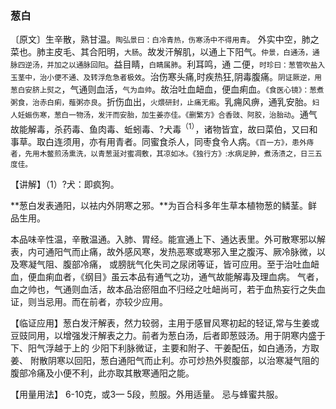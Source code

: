 ### 葱白

〔原文〕生辛散，熟甘温。<small>陶弘景曰：白冷青热，伤寒汤中不得用青</small>。 外实中空，肺之菜也。肺主皮毛、其合阳明，<small>大肠</small>。故发汗解肌，以通上下阳气。<small>仲景，白通汤，通脉四逆汤，并加之以通脉回阳</small>。益目睛，<small>白睛属肺</small>。利耳鸣，通
二便，<small>时珍曰：葱管吹盐入玉茎中，治小便不通、及转浮危急者极效</small>。治伤寒头痛,时疾热狂,阴毒腹痛。<small>阴证厥逆，用葱白安脐上熨之</small>，气通则血活，<small>气为血帅</small>。故治吐血衄血，便血痢血。<small>《食医心镜》：葱煮粥食，治赤白痢，薤粥亦良</small>。折伤血出，<small>火煨研封，止痛无瘢</small>。乳痈风痹，通乳安胎。<small>妇人妊娠伤寒，葱白一物汤，发汗而安胎，加生姜亦佳。《删繁方》合香豉、阿胶，治胎动</small>。通气故能解毒，杀药毒、鱼肉毒、蚯蚓毒、?犬毒<sup>（1）</sup>，诸物皆宜，故曰菜伯，又曰和事草。取白连须用，亦有用青者。同蜜食杀人，同枣食令人病。<small>《百一方》，患外痔
者，先用木鳖煎汤熏洗，以青葱涎对蜜凋敷，其凉如冰。《独行方》:水病足肿，煮汤渍之，日三五度佳。</small>

【讲解】（1）?犬：即疯狗。



**葱白发表通阳，以袪内外阴寒之邪。**为百合科多年生草本植物葱的鳞茎。鲜品生用。

本品味辛性温，辛散温通。入肺、胃经。能宣通上下、通达表里。外可散寒邪以解表，内可通阳气而止痛，故外感风寒，发热恶寒或寒邪入里之腹泻、厥冷脉微，以及寒凝气阻、腹部冷痛，
或膀胱气化失司之尿闭等证，皆可应用。至于治吐血衄血，便血痢血者，《纲目》虽云本品有通气之功，通气故能解毒及理血病。
气者，血之帅也，气通则血活，故本品治瘀阻血不归经之吐衄尚可，若于血热妄行之失血证，则当忌用。而在前者，亦较少应用。

【临证应用】葱白发汗解表，然力较弱，主用于感冒风寒初起的轻证,常与生姜或豆豉同用，以增强发汗解表之力。前者为葱白汤，后者即葱豉汤。用于阴寒内盛于下、阳气浮越于上的
少阳下利脉微证，主要和附子、干姜配伍，如白通汤，方取姜、
附散阴寒以回阳，葱白通阳气而止利。亦可炒热外熨腹部，以治寒凝气阻的腹部冷痛及小便不利，此亦取其散寒通阳之能。

【用量用法】 6-10克，或3— 5段，煎服。外用适量。
忌与蜂蜜共服。
